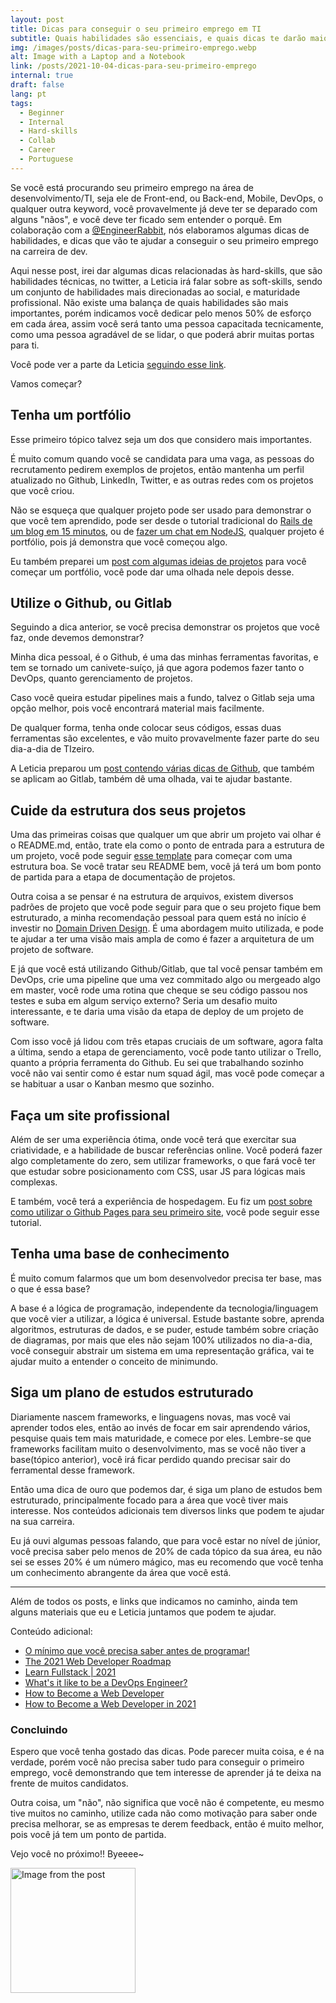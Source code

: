 ```yaml
---
layout: post
title: Dicas para conseguir o seu primeiro emprego em TI
subtitle: Quais habilidades são essenciais, e quais dicas te darão maior destaque nesse mercado concorrido.
img: /images/posts/dicas-para-seu-primeiro-emprego.webp
alt: Image with a Laptop and a Notebook
link: /posts/2021-10-04-dicas-para-seu-primeiro-emprego
internal: true
draft: false
lang: pt
tags:
  - Beginner
  - Internal
  - Hard-skills
  - Collab
  - Career
  - Portuguese
---
```


Se você está procurando seu primeiro emprego na área de desenvolvimento/TI, seja ele de Front-end, ou Back-end, Mobile, DevOps, o qualquer outra <span class="code">keyword</span>, você provavelmente já deve ter se deparado com alguns "nãos", e você deve ter ficado sem entender o porquê. Em colaboração com a <a target="blank" href="https://twitter.com/EngineerRabbit">@EngineerRabbit</a>, nós elaboramos algumas dicas de habilidades, e dicas que vão te ajudar a conseguir o seu primeiro emprego na carreira de dev.

Aqui nesse post, irei dar algumas dicas relacionadas às hard-skills, que são habilidades técnicas, no twitter, a Leticia irá falar sobre as soft-skills, sendo um conjunto de habilidades mais direcionadas ao social, e maturidade profissional. Não existe uma balança de quais habilidades são mais importantes, porém indicamos você dedicar pelo menos 50% de esforço em cada área, assim você será tanto uma pessoa capacitada tecnicamente, como uma pessoa agradável de se lidar, o que poderá abrir muitas portas para ti.

Você pode ver a parte da Leticia <a target="blank" href="https://twitter.com/EngineerRabbit/status/1446092310043938820t">seguindo esse link</a>.

Vamos começar?

<h2>Tenha um portfólio</h2>

Esse primeiro tópico talvez seja um dos que considero mais importantes.

É muito comum quando você se candidata para uma vaga, as pessoas do recrutamento pedirem exemplos de projetos, então mantenha um perfil atualizado no Github, LinkedIn, Twitter, e as outras redes com os projetos que você criou.

Não se esqueça que qualquer projeto pode ser usado para demonstrar o que você tem aprendido, pode ser desde o tutorial tradicional do <a target="blank" href="https://www.youtube.com/watch?v=Gzj723LkRJY&t=440s">Rails de um blog em 15 minutos</a>, ou de <a target="blank" href="https://socket.io/get-started/chat">fazer um chat em NodeJS</a>, qualquer projeto é portfólio, pois já demonstra que você começou algo.

Eu também preparei um <a target="blank" href="/posts/2021-09-27-ideias-para-seu-portfolio">post com algumas ideias de projetos</a> para você começar um portfólio, você pode dar uma olhada nele depois desse.

<h2>Utilize o Github, ou Gitlab</h2>

Seguindo a dica anterior, se você precisa demonstrar os projetos que você faz, onde devemos demonstrar?

Minha dica pessoal, é o Github, é uma das minhas ferramentas favoritas, e tem se tornado um canivete-suíço, já que agora podemos fazer tanto o DevOps, quanto gerenciamento de projetos.

Caso você queira estudar pipelines mais a fundo, talvez o Gitlab seja uma opção melhor, pois você encontrará material mais facilmente.

De qualquer forma, tenha onde colocar seus códigos, essas duas ferramentas são excelentes, e vão muito provavelmente fazer parte do seu dia-a-dia de TIzeiro.

A Leticia preparou um <a target="blank" href="https://leticiarabbit.medium.com/resumo-de-comandos-git-87e7c3a2b25e">post contendo várias dicas de Github</a>, que também se aplicam ao Gitlab, também dê uma olhada, vai te ajudar bastante.

<h2>Cuide da estrutura dos seus projetos</h2>

Uma das primeiras coisas que qualquer um que abrir um projeto vai olhar é o <span class="code">README.md</span>, então, trate ela como o ponto de entrada para a estrutura de um projeto, você pode seguir <a target="blank" href="https://github.com/othneildrew/Best-README-Template">esse template</a> para começar com uma estrutura boa. Se você tratar seu README bem, você já terá um bom ponto de partida para a etapa de documentação de projetos.

Outra coisa a se pensar é na estrutura de arquivos, existem diversos padrões de projeto que você pode seguir para que o seu projeto fique bem estruturado, a minha recomendação pessoal para quem está no início é investir no <a target="blank" href="https://martinfowler.com/bliki/DomainDrivenDesign.html">Domain Driven Design</a>. É uma abordagem muito utilizada, e pode te ajudar a ter uma visão mais ampla de como é fazer a arquitetura de um projeto de software.

E já que você está utilizando Github/Gitlab, que tal você pensar também em DevOps, crie uma pipeline que uma vez commitado algo ou mergeado algo em master, você rode uma rotina que cheque se seu código passou nos testes e suba em algum serviço externo? Seria um desafio muito interessante, e te daria uma visão da etapa de deploy de um projeto de software.

Com isso você já lidou com três etapas cruciais de um software, agora falta a última, sendo a etapa de gerenciamento, você pode tanto utilizar o Trello, quanto a própria ferramenta do Github. Eu sei que trabalhando sozinho você não vai sentir como é estar num squad ágil, mas você pode começar a se habituar a usar o Kanban mesmo que sozinho.

<h2>Faça um site profissional</h2>

Além de ser uma experiência ótima, onde você terá que exercitar sua criatividade, e a habilidade de buscar referências online. Você poderá fazer algo completamente do zero, sem utilizar frameworks, o que fará você ter que estudar sobre posicionamento com CSS, usar JS para lógicas mais complexas.

E também, você terá a experiência de hospedagem. Eu fiz um <a target="blank" href="/posts/2021-09-21-criando-seu-primeiro-site-com-github-pages">post sobre como utilizar o Github Pages para seu primeiro site</a>, você pode seguir esse tutorial.

<h2>Tenha uma base de conhecimento</h2>

É muito comum falarmos que um bom desenvolvedor precisa ter base, mas o que é essa base?

A base é a lógica de programação, independente da tecnologia/linguagem que você vier a utilizar, a lógica é universal. Estude bastante sobre, aprenda algoritmos, estruturas de dados, e se puder, estude também sobre criação de diagramas, por mais que eles não sejam 100% utilizados no dia-a-dia, você conseguir abstrair um sistema em uma representação gráfica, vai te ajudar muito a entender o conceito de minimundo.

<h2>Siga um plano de estudos estruturado</h2>

Diariamente nascem frameworks, e linguagens novas, mas você vai aprender todos eles, então ao invés de focar em sair aprendendo vários, pesquise quais tem mais maturidade, e comece por eles. Lembre-se que frameworks facilitam muito o desenvolvimento, mas se você não tiver a base(tópico anterior), você irá ficar perdido quando precisar sair do ferramental desse framework.

Então uma dica de ouro que podemos dar, é siga um plano de estudos bem estruturado, principalmente focado para a área que você tiver mais interesse. Nos conteúdos adicionais tem diversos links que podem te ajudar na sua carreira.

Eu já ouvi algumas pessoas falando, que para você estar no nível de júnior, você precisa saber pelo menos de 20% de cada tópico da sua área, eu não sei se esses 20% é um número mágico, mas eu recomendo que você tenha um conhecimento abrangente da área que você está.

<hr />

Além de todos os posts, e links que indicamos no caminho, ainda tem alguns materiais que eu e Leticia juntamos que podem te ajudar.

Conteúdo adicional:

- <a target="blank" href="https://www.youtube.com/watch?v=BTENKdRVS2U">O mínimo que você precisa saber antes de programar!</a>
- <a target="blank" href="https://levelup.gitconnected.com/the-2020-web-developer-roadmap-76503ddfb327">The 2021 Web Developer Roadmap</a>
- <a target="blank" href="https://dev.to/retr0c0de/learn-fullstack-2021-54gd">Learn Fullstack | 2021 </a>
- <a target="blank" href="https://www.seek.com.au/career-advice/role/devops-engineer">What's it like to be a DevOps Engineer?</a>
- <a target="blank" href="https://brainstation.io/career-guides/how-to-become-a-web-developer">How to Become a Web Developer</a>
- <a target="blank" href="https://careerfoundry.com/en/blog/web-development/what-does-it-take-to-become-a-web-developer-everything-you-need-to-know-before-getting-started/">How to Become a Web Developer in 2021</a>

### Concluindo

Espero que você tenha gostado das dicas. Pode parecer muita coisa, e é na verdade, porém você não precisa saber tudo para conseguir o primeiro emprego, você demonstrando que tem interesse de aprender já te deixa na frente de muitos candidatos.

Outra coisa, um "não", não significa que você não é competente, eu mesmo tive muitos no caminho, utilize cada não como motivação para saber onde precisa melhorar, se as empresas te derem feedback, então é muito melhor, pois você já tem um ponto de partida.

Vejo você no próximo!! Byeeee~

<div class="has-text-centered">
  <img
    width="200"
    src="/includes/octo-dancing.gif"
    alt="Image from the post"
  />
</div>
